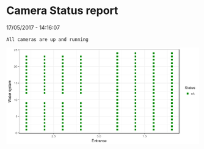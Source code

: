 Camera Status report
================
17/05/2017 - 14:16:07

    All cameras are up and running

![](camreport_files/figure-markdown_github/unnamed-chunk-2-1.png)
